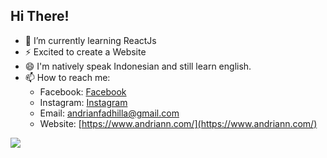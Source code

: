 ## Hi There!
- 🌱 I’m currently learning ReactJs
- ⚡ Excited to create a Website
- 😄 I'm natively speak Indonesian and still learn english.
- 📫 How to reach me: 
  - Facebook: [Facebook](https://www.facebook.com/andrnnf.andrnnf)
  - Instagram: [Instagram](https://instagram.com/andrianfaa_)
  - Email: [andrianfadhilla@gmail.com](mailto:andrianfadhilla@gmail.com)
  - Website: [https://www.andriann.com/](https://www.andriann.com/)

<img src="https://github-readme-stats.vercel.app/api/top-langs/?username=andrianfaa" />
